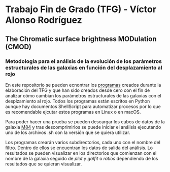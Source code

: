 # Trabajo Fin de Grado (TFG) - Víctor Alonso Rodríguez
## The Chromatic surface brightness MODulation (CMOD)
### Metodología para el análisis de la evolución de los parámetros estructurales de las galaxias en función del desplazamiento al rojo

En este repositorio se pueden ecnontrar los [programas](https://github.com/victoralonsorodriguez/TFG/tree/main/Programas_creados) creados durante la elaboración del TFG y que han sido creados desde cero con el fin de analizar cómo cambian los parámetros estructurales de las galaxias con el desplzamiento al rojo. Todos los programas están escritos en Python aunque hay documentos ShellScript para automatizar procesos por lo que es recomendable ejcutar estos programas en Linux o en macOS.

Para poder hacer una prueba se pueden descargar los cubos de datos de la galaxia [M84](https://github.com/victoralonsorodriguez/TFG/tree/main/M84_PSF_large_V5) y tras descomprimirlos se puede iniciar el análisis ejecutando uno de los archivos .sh con la versión que se quiera utilizar. 

Los programas crearán varios subdirectorios, cada uno con el nombre del filtro. Dentro de ellos se encuentran los datos de salida del análisis. Lo resultados se pueden visualizar en los directorios que comienzan con el nombre de la galaxia seguido de _plot_ y _galfit_ o _ratios_ dependiendo de los resultados que se quieran visualizar. 
